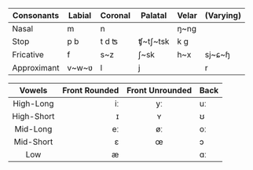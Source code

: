 | Consonants  | Labial | Coronal | Palatal | Velar | (Varying) |
|-------------|--------|---------|---------|-------|-----------|
| Nasal       |    m   |    n    |         |  ŋ~ng |           |
| Stop        |   p b  |  t d ʦ  |ʧ\~tʃ~tsk|  k g  |           |
| Fricative   |    f   |   s~z   |   ʃ~sk  |  h~x  |  sj\~ɕ~ɧ  |
| Approximant | v\~w~ʋ |    l    |    j    |       |     r     |

|   Vowels   | Front Rounded | Front Unrounded | Back |
|:----------:|--------------:|:---------------:|------|
| High-Long  |       iː      |        yː       |  uː  |
| High-Short |       ɪ       |        ʏ        |   ʊ  |
| Mid-Long   |       eː      |        øː       |  oː  |
| Mid-Short  |       ɛ       |        œ        |   ɔ  |
| Low        |       æ       |                 |  ɑː  |
